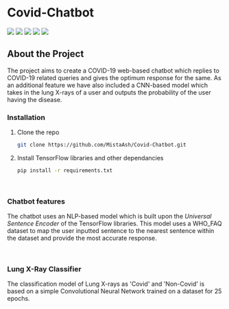 # Covid-Chatbot

<img src="https://img.shields.io/github/license/MistaAsh/Covid-Chatbot"> <img src="https://img.shields.io/github/languages/top/MistaAsh/Covid-Chatbot"> <img src="https://img.shields.io/github/issues/MistaAsh/Covid-Chatbot"> <img src="https://img.shields.io/github/issues-pr/MistaAsh/Covid-Chatbot"> <img src="https://img.shields.io/github/last-commit/MistaAsh/Covid-Chatbot">

## About the Project
The project aims to create a COVID-19 web-based chatbot which replies to COVID-19 related queries and gives the optimum response for the same. As an additional feature we have also included a CNN-based model which takes in the lung X-rays of a user and outputs the probability of the user having the disease.

<!-- GETTING STARTED -->
### Installation

1. Clone the repo

   ```sh
   git clone https://github.com/MistaAsh/Covid-Chatbot.git
   ```

2. Install TensorFlow libraries and other dependancies

   ```sh
   pip install -r requirements.txt
   ```

<br>

### Chatbot features

The chatbot uses an NLP-based model which is built upon the *Universal Sentence Encoder* of the TensorFlow libraries. This model uses a WHO_FAQ dataset to map the user inputted sentence to the nearest sentence within the dataset and provide the most accurate response.

<br>

### Lung X-Ray Classifier

The classification model of Lung X-rays as 'Covid' and 'Non-Covid' is based on a simple Convolutional Neural Network trained on a dataset for 25 epochs.
